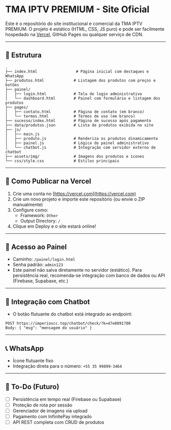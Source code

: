 
# TMA IPTV PREMIUM - Site Oficial

Este é o repositório do site institucional e comercial da TMA IPTV PREMIUM. O projeto é estático (HTML, CSS, JS puro) e pode ser facilmente hospedado na [Vercel](https://vercel.com), GitHub Pages ou qualquer serviço de CDN.

---

## 📁 Estrutura

```
.
├── index.html                 # Página inicial com destaques e WhatsApp
├── produtos.html             # Listagem dos produtos com preços e botões
├── painel/
│   ├── login.html            # Tela de login administrativo
│   └── dashboard.html        # Painel com formulário e listagem dos produtos
├── pages/
│   ├── contato.html          # Página de contato (em branco)
│   └── termos.html           # Termos de uso (em branco)
├── sucesso/index.html        # Página de sucesso após pagamento
├── data/produtos.json        # Lista de produtos exibida no site
├── js/
│   ├── main.js
│   ├── produto.js            # Renderiza os produtos dinamicamente
│   ├── painel.js             # Lógica do painel administrativo
│   └── chatbot.js            # Integração com servidor externo de chatbot
├── assets/img/               # Imagens dos produtos e ícones
└── css/style.css             # Estilos principais
```

---

## 🚀 Como Publicar na Vercel

1. Crie uma conta no [https://vercel.com](https://vercel.com)
2. Crie um novo projeto e importe este repositório (ou envie o ZIP manualmente)
3. Configure como:
   - Framework: `Other`
   - Output Directory: `/`
4. Clique em Deploy e o site estará online!

---

## 🔐 Acesso ao Painel

- Caminho: `/painel/login.html`
- Senha padrão: `admin123`
- Este painel não salva diretamente no servidor (estático). Para persistência real, recomenda-se integração com banco de dados ou API (Firebase, Supabase, etc.)

---

## 🤖 Integração com Chatbot

- O botão flutuante do chatbot está integrado ao endpoint:
```
POST https://imperioxcc.top/chatbot/check/?k=47e8091700
Body: { "msg": "mensagem do usuário" }
```

---

## 📞 WhatsApp

- Ícone flutuante fixo
- Integração direta para o número: `+55 35 99899-3464`

---

## 📌 To-Do (Futuro)

- [ ] Persistência em tempo real (Firebase ou Supabase)
- [ ] Proteção de rota por sessão
- [ ] Gerenciador de imagens via upload
- [ ] Pagamento com InfinitePay integrado
- [ ] API REST completa com CRUD de produtos
